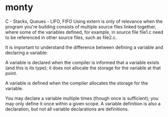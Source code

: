 # monty
C - Stacks, Queues - LIFO, FIFO
Using extern is only of relevance when the program you're building consists of multiple source files linked together, where some of the variables defined, for example, in source file file1.c need to be referenced in other source files, such as file2.c.

It is important to understand the difference between defining a variable and declaring a variable:

A variable is declared when the compiler is informed that a variable exists (and this is its type); it does not allocate the storage for the variable at that point.

A variable is defined when the compiler allocates the storage for the variable.

You may declare a variable multiple times (though once is sufficient); you may only define it once within a given scope. A variable definition is also a declaration, but not all variable declarations are definitions.

